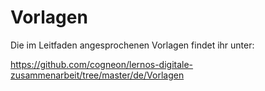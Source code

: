 # Vorlagen

Die im Leitfaden angesprochenen Vorlagen findet ihr unter:

<https://github.com/cogneon/lernos-digitale-zusammenarbeit/tree/master/de/Vorlagen>